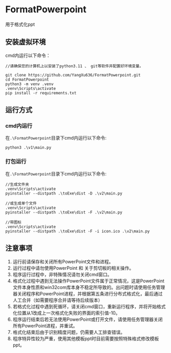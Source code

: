 # FormatPowerpoint

用于格式化ppt

## 安装虚拟环境

cmd内运行以下命令：

```none
//请确保您的计算机上以安装了python3.11 、 git等软件并配置好环境变量。

git clone https://github.com/YangXu636/FormatPowerpoint.git
cd FormatPowerpoint
python3 -m venv .venv
.venv\Scripts\activate
pip install -r requirements.txt
```

## 运行方式

### cmd内运行

在`.\FormatPowerpoint`目录下cmd内运行以下命令:

```none
python3 .\v1\main.py
```

### 打包运行

在`.\FormatPowerpoint`目录下cmd内运行以下命令:

```none
//生成文件夹
.venv\Scripts\activate
pyinstaller --distpath .\toExe\dist -D .\v2\main.py

//或生成单个文件
.venv\Scripts\activate
pyinstaller --distpath .\toExe\dist -F .\v2\main.py

//带图标
.venv\Scripts\activate
pyinstaller --distpath .\toExe\dist -F -i icon.ico .\v2\main.py
```

## 注意事项

1. 运行前请保存和关闭所有PowerPoint文件和进程。
2. 运行过程中请勿使用PowerPoint 和 关于剪切板的相关操作。
3. 程序运行过程中，非特殊情况请勿关闭cmd窗口。
4. 格式化过程中遇到无法操作PowerPoint文件属于正常情况，这是PowerPoint文件本身性质和win32com库本身不稳定所导致的。出问题时请使用任务管理器关闭程序和PowerPoint进程，并根据第五条进行分布式格式化，最后通过人工合并（如需要程序合并请等待后续版本）
5. 若格式化过程中遇到死循环，请关闭cmd窗口，重新运行程序，并将开始格式化位置从1改成上一次格式化失败的界面的索引值-10。
6. 程序运行结束后若无法使用PowerPoint或打开文件，请使用任务管理器关闭所有PowerPoint进程，并重试。
7. 格式化结束后由于识别精度问题，仍需要人工排查错误。
8. 程序特异性较为严重，使用其他模板ppt时目前需要按照特殊格式修改模板ppt。
